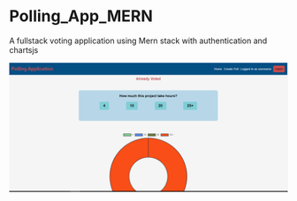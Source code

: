 # Polling_App_MERN
 A fullstack voting application using Mern stack with authentication and chartsjs
 
 
![Demo](https://github.com/daniyaniazi/Polling_App_MERN/blob/main/poll.PNG)
